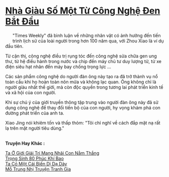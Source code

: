 <a href="https://truyentiki.com/nha-giau-so-mot-tu-cong-nghe-den-bat-dau.33833/" title="Nhà Giàu Số Một Từ Công Nghệ Đen Bắt Đầu"><h1>Nhà Giàu Số Một Từ Công Nghệ Đen Bắt Đầu</h1></a><div style="display:table"><img align="right" style="float: left; padding: 10px;" src="https://truyentiki.com/images/story/200x260/33833.jpg" alt="">"Times Weekly" đã bình luận về những nhân vật có ảnh hưởng đến tiến trình lịch sử của loài người trong hơn 100 năm qua, với Zhou Xiao là ví dụ đầu tiên. <p></p> Từ cận thị, công nghệ điều trị rụng tóc đến công nghệ sửa chữa gen ung thư, từ hệ điều hành trong nước và chip đến máy chủ tư duy lượng tử, từ xe điện siêu hạt nhân đến máy bay chống trọng lực ... <p></p> Các sản phẩm công nghệ do người đàn ông này tạo ra đã trở thành vụ nổ toàn cầu khi họ hoàn toàn nôn mửa và không lạc quan. Ông không chỉ là người giàu nhất thế giới, mà còn độc quyền trong tương lai phát triển kinh tế và xã hội của con người. <p></p> Khi sự chú ý của giới truyền thông tập trung vào người đàn ông này đã sử dụng công nghệ để thay đổi tiến bộ của con người, hy vọng khám phá con đường phát triển của anh ta. <p></p> Xiao Jing nói khiêm tốn và thấp thỏm: "Tôi chỉ nghĩ về cách đắp mặt nạ rất lạ trên mặt người tiêu dùng."</div><p><br><b>Truyện Hay Khác :</b></p><a href="https://truyentiki.com/ta-o-gioi-giai-tri-mang-nhai-con-nam-thang.33832/" alt="Ta Ở Giới Giải Trí Mang Nhãi Con Nằm Thắng">Ta Ở Giới Giải Trí Mang Nhãi Con Nằm Thắng</a><br/><a href="https://github.com/nownovels/top500/tree/master/truyenhay/33886/" alt="Trọng Sinh 80 Phúc Khí Bao">Trọng Sinh 80 Phúc Khí Bao</a><br/><a href="https://github.com/nownovels/top500/tree/master/truyenhay/33840/" alt="Ta Có Một Cái Biến Dị Dạ Dày">Ta Có Một Cái Biến Dị Dạ Dày</a><br/><a href="https://www.pinterest.com/pin/594756694531248550/" alt="Mỗ Trung Nhị Truyện Tranh Gia">Mỗ Trung Nhị Truyện Tranh Gia</a><br/>